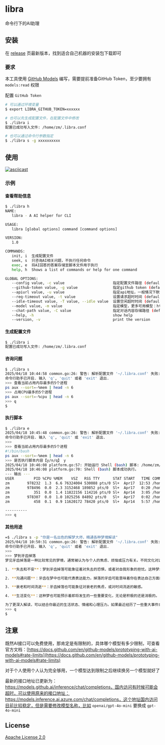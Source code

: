 # libra

命令行下的AI助理

## 安装

在 [release](https://github.com/pythonzm/libra/releases) 页最新版本，找到适合自己机器的安装包下载即可

### 要求

本工具使用 [GitHub Models](https://docs.github.com/en/github-models) 编写，需要提前准备GitHub Token，至少要拥有 ` models:read` 权限

配置 `GitHub Token` 

```bash
# 可以通过环境变量
$ export LIBRA_GITHUB_TOKEN=xxxxxx

# 也可以先生成配置文件，在配置文件中修改
$ ./libra i
配置已成功写入文件: /home/zm/.libra.conf

# 也可以通过命令行参数指定
$ ./libra s -g xxxxxxxxxx
```

## 使用

[![asciicast](https://asciinema.org/a/MKKqLMF3hvcMB0y26CknsqPQk.svg)](https://asciinema.org/a/MKKqLMF3hvcMB0y26CknsqPQk)

### 示例

#### 查看帮助信息

```bash
$ ./libra h
NAME:
   libra - A AI helper for CLI

USAGE:
   libra [global options] command [command options]

VERSION:
   1.0

COMMANDS:
   init, i  生成配置文件
   seek, s  只咨询AI相关问题，不执行任何命令
   exec, e  将AI回答的答案存储至脚本文件用于执行
   help, h  Shows a list of commands or help for one command

GLOBAL OPTIONS:
   --config value, -c value                      指定配置文件路径 (default: "~/.libra.conf")
   --github-token value, -g value                指定github token (default: "YOUR_GITHUB_TOKEN")
   --apiurl value, -u value                      指定api地址，一般情况下默认即可 (default: "https://models.github.ai/inference/chat/completions")
   --req-timeout value, -t value                 设置请求超时时间 (default: "20s")
   --idle-timeout value, -T value, --idle value  设置空闲超时时间 (default: "5m0s")
   --model value, -m value                       指定模型，更多可用模型：https://github.com/marketplace?type=models (default: "openai/gpt-4o-mini")
   --chat-path value, -C value                   指定对话内容存储路径 (default: "~/libra_data/chats")
   --help, -h                                    show help
   --version, -v                                 print the version
```

#### 生成配置文件

```bash
$ ./libra i
配置已成功写入文件: /home/zm/.libra.conf
```

#### 咨询问题

```bash
$ ./libra s
2025/04/18 10:44:58 common.go:26: 警告: 解析配置文件 '~/.libra.conf' 失败: 配置文件 '~/.libra.conf' 不存在，将使用环境变量/参数/默认值
命令行助手已开启. 输入 'q', 'quit' 或者 'exit' 退出.
>>> 查看当前占用内存最多的5个进程
ps aux --sort=-%mem | head -n 6
>>> 占用CPU最多的5个进程
ps aux --sort=-%cpu | head -n 6
>>> q
$ 
```

#### 执行脚本

```bash
$ ./libra e
2025/04/18 10:45:48 common.go:26: 警告: 解析配置文件 '~/.libra.conf' 失败: 配置文件 '~/.libra.conf' 不存在，将使用环境变量/参数/默认值
命令行助手已开启. 输入 'q', 'quit' 或 'exit' 退出.
>>> 
>>> 查看当前占用内存最多的5个进程
#!/bin/bash
ps aux --sort=-%mem | head -n 6
>>> 是否执行脚本内容【y/n/q】 y
2025/04/18 10:46:08 platform.go:57: 开始运行 Shell (bash) 脚本: /home/zm/libra_data/scripts/2025-04-18/chatcmpl-BNW1uKrAzEtZ9jR04hkqa0Tx2SkyN_104605.sh
2025/04/18 10:46:08 platform.go:70: Shell (bash) 脚本成功执行。
--- 输出 ---
USER         PID %CPU %MEM    VSZ   RSS TTY      STAT START   TIME COMMAND
zm        978232  1.3  6.6 76324004 530088 pts/0 Sl+  Apr17  12:53 /home/zm/.vscode-server/bin/4949701c880d4bdb949e3c0e6b400288da7f474b/node --dns-result-order=ipv4first /home/zm/.vscode-server/bin/4949701c880d4bdb949e3c0e6b400288da7f474b/out/bootstrap-fork --type=extensionHost --transformURIs --useHostProxy=true
zm        978496  0.0  2.3 3152468 189852 pts/0  Sl+  Apr17   0:20 /home/zm/go/bin/gopls -mode=stdio
zm           351  0.0  1.4 11822156 114216 pts/0 Sl+  Apr14   3:05 /home/zm/.vscode-server/bin/4949701c880d4bdb949e3c0e6b400288da7f474b/node /home/zm/.vscode-server/bin/4949701c880d4bdb949e3c0e6b400288da7f474b/out/server-main.js --host=127.0.0.1 --port=0 --connection-token=2117758677-4276087677-485001766-151388202 --use-host-proxy --without-browser-env-var --disable-websocket-compression --accept-server-license-terms --telemetry-level=all
zm        978307  0.0  1.0 1025256 84892 pts/0   Sl+  Apr17   0:02 /home/zm/.vscode-server/bin/4949701c880d4bdb949e3c0e6b400288da7f474b/node /home/zm/.vscode-server/extensions/github.vscode-github-actions-0.27.1/dist/server-node.js --node-ipc --clientProcessId=978232
zm           458  0.1  0.9 11620172 78420 pts/0  Sl+  Apr14   5:57 /home/zm/.vscode-server/bin/4949701c880d4bdb949e3c0e6b400288da7f474b/node /home/zm/.vscode-server/bin/4949701c880d4bdb949e3c0e6b400288da7f474b/out/bootstrap-fork --type=ptyHost --logsPath /home/zm/.vscode-server/data/logs/20250414T100659

----------
>>> q
```

#### 其他用途

```bash
=$ ./libra s -p "你是一名出色的解梦大师，精通各种梦境解读"
2025/04/18 10:50:31 common.go:26: 警告: 解析配置文件 '~/.libra.conf' 失败: 配置文件 '~/.libra.conf' 不存在，将使用环境变量/参数/默认值
命令行助手已开启. 输入 'q', 'quit' 或者 'exit' 退出.
>>> 
>>> 梦到牙齿掉落
梦见牙齿掉落是一种比较常见的梦境，通常被认为与个人的焦虑、烦恼或压力有关。不同文化对这个梦的解释可能存在差异，但以下是一些普遍的解读：

1. **失去和不安**：梦到牙齿掉落可能象征着对失去的恐惧，或者对自我形象的担忧。这种梦境常常出现在生活中面临重大变化或压力时。

2. **沟通问题**：牙齿在梦中也可能代表表达能力，掉落的牙齿可能意味着你在表达自己方面感到无能或困惑。

3. **衰老和时间流逝**：牙齿掉落也可能象征对衰老的焦虑，或对时间流逝的敏感。

4. **生活变化**：这种梦也可能预示着即将发生的一些重要变化，无论是积极的还是消极的。

为了更深入解读，可以结合你最近的生活状态、情绪和心理压力。如果最近经历了一些重大事件或变化，这可能帮助你更好地理解这个梦的含义。
>>> q
$ 
```

## 注意

既然AI接口可以免费使用，那肯定是有限制的，具体哪个模型有多少限制，可查看官方文档：[https://docs.github.com/en/github-models/prototyping-with-ai-models#rate-limits](https://docs.github.com/en/github-models/prototyping-with-ai-models#rate-limits)

对于个人使用个人认为完全够用，一个模型达到限制之后继续换另一个模型就好了

最新的接口地址已更新为：https://models.github.ai/inference/chat/completions，国内访问有时候可能会超时，可以使用原来的接口地址：https://models.inference.ai.azure.com/chat/completions，这个地址国内访问目前比较稳定，但是需要修改模型名称，比如 `openai/gpt-4o-mini` 要换成 `gpt-4o-mini` 

## License
[Apache License 2.0](https://www.apache.org/licenses/LICENSE-2.0)